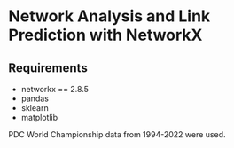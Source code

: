 # Network Analysis and Link Prediction with NetworkX

## Requirements
 - networkx == 2.8.5
 - pandas
 - sklearn
 - matplotlib


PDC World Championship data from 1994-2022 were used.

